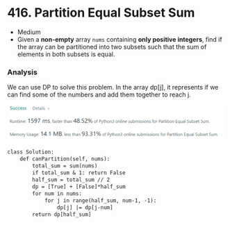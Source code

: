 # 416. Partition Equal Subset Sum

* Medium
* Given a **non-empty** array `nums` containing **only positive integers**, find if the array can be partitioned into two subsets such that the sum of elements in both subsets is equal.

### Analysis&#x20;

We can use DP to solve this problem. In the array dp\[j], it represents if we can find some of the numbers and add them together to reach j.&#x20;

![](<../../.gitbook/assets/image (25).png>)

```
class Solution:
    def canPartition(self, nums):
        total_sum = sum(nums)
        if total_sum & 1: return False
        half_sum = total_sum // 2
        dp = [True] + [False]*half_sum
        for num in nums:
            for j in range(half_sum, num-1, -1):
                dp[j] |= dp[j-num]
        return dp[half_sum]
```
